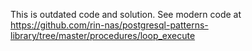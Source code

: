This is outdated code and solution. 
See modern code at https://github.com/rin-nas/postgresql-patterns-library/tree/master/procedures/loop_execute
